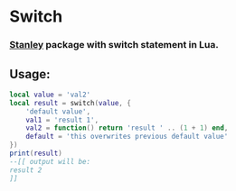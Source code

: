 # Switch
### [Stanley](https://github.com/Wolf2789/Stanley) package with switch statement in Lua.

## Usage:
```lua
local value = 'val2'
local result = switch(value, {
    'default value',
    val1 = 'result 1',
    val2 = function() return 'result ' .. (1 + 1) end,
    default = 'this overwrites previous default value'
})
print(result)
--[[ output will be:
result 2
]]
```
